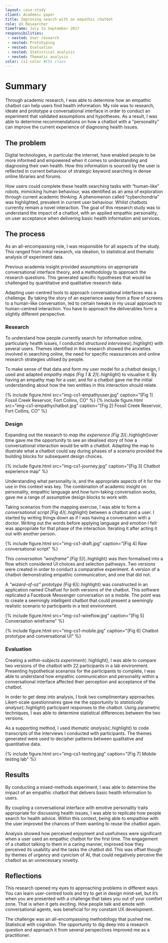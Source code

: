 ```yaml
---
layout: case-study
client: Academic paper
title: Improving search with an empathic chatbot
role: UX Researcher
timeframe: July to September 2017
responsibilities:
 - nested: User research
 - nested: Prototyping
 - nested: Evaluation
 - nested: Statistical analysis
 - nested: Thematic analysis
color: cs1-color #CSS class
---
```


# Summary

Through academic research, I was able to determine how an empathic chatbot can help users find health information. My role was to research, ideate and prototype a conversational interface in order to conduct an experiment that validated assumptions and hypotheses. As a result, I was able to determine recommendations on how a chatbot with a "personality" can improve the current experience of diagnosing health issues.

## The problem

Digital technologies, in particular the internet, have enabled people to be more informed and empowered when it comes to understanding and diagnosing their own health. How this information is sourced by the user is reflected in current behaviour of strategic keyword searching in dense online libraries and forums.

How users could complete these health searching tasks with “human-like” robots, mimicking human behaviour, was identified as an area of exploration through current academic thinking. A phenomenon called “cyberchondria” was highlighted, prevalent in current user behaviour. Whilst chatbots currently remain a novel interaction. The goal of this research study was to understand the impact of a chatbot, with an applied empathic personality, on user acceptance when delivering basic health information and services.

## The process

As an all-encompassing role, I was responsible for all aspects of the study. This ranged from initial research, via ideation, to statistical and thematic analysis of experiment data.

Previous academia insight provided assumptions on appropriate conversational interface theory, and a methodology to approach the research questions. This generated specific hypotheses that would be challenged by quantitative and qualitative research data.

Adapting user-centred tools to approach conversational interfaces was a challenge. By taking the story of an experience away from a flow of screens to a human-like conversation, led to certain tweaks in my usual approach to human-centred interaction. You have to approach the deliverables form a slightly different perspective.

### Research

To understand how people currently search for information online, particularly health issues, I conducted *structured interviews*{:.highlight} with several users. Themes identified in this research showed the anxieties involved in searching online, the need for specific reassurances and online research strategies utilised by people.

To make sense of that data and form my user model for a chatbot design, I used and adapted *empathy maps [Fig 1 & 2]*{:.highlight} to visualise it. By having an empathy map for a user, and for a chatbot gave me the initial understanding about how the two entities in this interaction should relate.

{%
    include figure.html
    src="img-cs1-empathyuser.jpg"
    caption="[Fig 1] Fossil Creek Reservoir, Fort Collins, CO"
%}
{%
    include figure.html
    src="img-cs1-empathychatbot.jpg"
    caption="[Fig 2] Fossil Creek Reservoir, Fort Collins, CO"
%}

### Design

Expanding out the research to *map the experience [Fig 3]*{:.highlight}over time gave me the opportunity to see an idealised story of how a conversational interaction would be with a chatbot. Adapting the map to illustrate what a chatbot could say during phases of a scenario provided the building blocks for subsequent design choices.

{%
    include figure.html
    src="img-cs1-journey.jpg"
    caption="[Fig 3] Chatbot experience map"
%}

Understanding what personality is, and the appropriate aspects of it for the use in this context was key. The combination of academic insight on personality, empathic language and how turn-taking conversation works, gave me a range of assumptive design blocks to work with.

Taking scenarios from the mapping exercise, I was able to form a *conversational script [Fig 4]*{:.highlight} between a chatbot and a user. I started by writing things down as if I was having a conversation with a doctor. Writing out the words before applying language and emotion I felt was appropriate for that phase of the interaction. Iterating it after acting it out with another person.

{%
    include figure.html
    src="img-cs1-draft.jpg"
    caption="[Fig 4] Raw conversational script"
%}

This *conversation "wireframe" [Fig 5]*{:.highlight} was then formalised into a flow which considered UI choices and selection pathways. Two versions were created in order to conduct a comparative experiment. A version of a chatbot demonstrating empathic communication, and one that did not.

A *"wizard-of-oz" prototype [Fig 6]*{:.highlight} was constructed in an application named Chatfuel for both versions of the chatbot. This software replicated a Facebook Messenger conversation on a mobile. The point was to create a seemingly intelligent chatbot that could present a seemingly realistic scenario to participants in a test environment.

{%
    include figure.html
    src="img-cs1-wireflow.jpg"
    caption="[Fig 5] Conversation wireframe"
%}

{%
    include figure.html
    src="img-cs1-mobile.jpg"
    caption="[Fig 6] Chatbot prototype and conversational UI"
%}

### Evaluation

Creating a *within-subjects experiment*{:.highlight}, I was able to compare two versions of the chatbot with 22 participants in a lab environment. Presenting hypothetical scenarios for the participants to complete, I was able to understand how empathic communication and personality within a conversational interface affected their perception and acceptance of the chatbot.

In order to get deep into analysis, I took two complimentary approaches. Likert-scale questionnaires gave me the opportunity to *statistically analyse*{:.highlight} participant responses to the chatbot. Using parametric techniques, I was able to determine statistical differences between the two versions.

As a supporting method, I used *thematic analysis*{:.highlight} to code transcripts of the interviews I conducted with participants. The themes generated were used to decipher patterns between qualitative and quantitative data.

{%
    include figure.html
    src="img-cs1-testing.jpg"
    caption="[Fig 7] Mobile testing lab"
%}

## Results

By conducting a mixed-methods experiment, I was able to determine the impact of an empathic chatbot that delivers basic health information to users.

By coupling a conversational interface with emotive personality traits appropriate for discussing health issues, I was able to replicate how people search for health advice. Within this context, being able to empathise with the user improved the chances of them wanting to reuse the chatbot again.

Analysis showed how perceived enjoyment and usefulness were significant when a user used an empathic chatbot for the first time. The engagement of a chatbot talking to them in a caring manner, improved how they perceived its usability and the tasks the chatbot did. This was offset though by themes of urgency and cynicism of AI, that could negatively perceive the chatbot as an unnecessary novelty.

## Reflections

This research opened my eyes to approaching problems in different ways. You can learn user-centred tools and try to get in design mind-set, but it’s when you are presented with a challenge that takes you out of your comfort zone. That is when it gets exciting. How people talk and emote with conversational agents, was beneficial for my constant UX development.

The challenge was an all-encompassing methodology that pushed me. Statistical with cognition. The opportunity to dig deep into a research question and approach it from several perspectives improved me as a practitioner.

